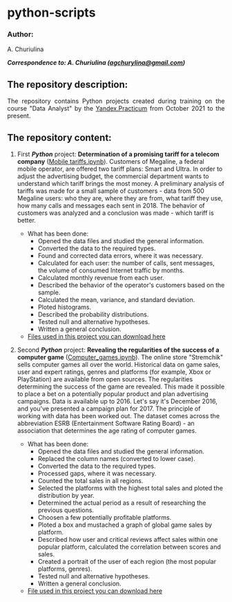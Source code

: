 # python-scripts

### Author:
<p align="justify">
A. Churiulina</sup>

<em><strong>Correspondence to: A. Churiulina (agchurylina@gmail.com)</strong></em>

## The repository description:
<p align="justify">
  The repository contains Python projects created during training on the course "Data Analyst" by the <a href="https://practicum.yandex.ru/">Yandex.Practicum</a> from October 2021 to the present.    
</p>

## The repository content:
1. First ***Python*** project: **Determination of a promising tariff for a telecom company** ([Mobile tariffs.ipynb][project_1]). Customers of Megaline, a federal mobile operator, are offered two tariff plans: Smart and Ultra. In order to adjust the advertising budget, the commercial department wants to understand which tariff brings the most money. A preliminary analysis of tariffs was made for a small sample of customers - data from 500 Megaline users: who they are, where they are from, what tariff they use, how many calls and messages each sent in 2018. The behavior of customers was analyzed and a conclusion was made - which tariff is better.
    * What has been done:
        + Opened the data files and studied the general information.
        + Converted the data to the required types.
        + Found and corrected data errors, where it was necessary.
        + Calculated for each user: the number of calls, sent messages, the volume of consumed Internet traffic by months.
        + Calculated monthly revenue from each user.
        + Described the behavior of the operator's customers based on the sample.
        + Calculated the mean, variance, and standard deviation.
        + Ploted histograms.
        + Described the probability distributions.
        + Tested null and alternative hypotheses.
        + Written a general conclusion.
     * [Files used in this project you can download here][files_1]

2. Second ***Python*** project: **Revealing the regularities of the success of a computer game** ([Computer_games.ipynb][project_2]). The online store "Stremchik" sells computer games all over the world. Historical data on game sales, user and expert ratings, genres and platforms (for example, Xbox or PlayStation) are available from open sources. The regularities determining the success of the game are revealed. This made it possible to place a bet on a potentially popular product and plan advertising campaigns. Data is available up to 2016. Let's say it's December 2016, and you've presented a campaign plan for 2017. The principle of working with data has been worked out. The dataset comes across the abbreviation ESRB (Entertainment Software Rating Board) - an association that determines the age rating of computer games.
    * What has been done:
        + Opened the data files and studied the general information.
        + Replaced the column names (converted to lower case).
        + Converted the data to the required types.
        + Processed gaps, where it was necessary.
        + Counted the total sales in all regions.
        + Selected the platforms with the highest total sales and ploted the distribution by year.
        + Determined the actual period as a result of researching the previous questions.
        + Choosen a few potentially profitable platforms.
        + Ploted a box and mustached a graph of global game sales by platform.
        + Described how user and critical reviews affect sales within one popular platform, calculated the correlation between scores and sales.
        + Created a portrait of the user of each region (the most popular platforms, genres).
        + Tested null and alternative hypotheses.
        + Written a general conclusion.
     * [File used in this project you can download here][file_2]
         
      
                  
         
[yandex]: https://practicum.yandex.ru/
[files_1]: https://github.com/churiulina/first-python-script/tree/main/files_mobile_tariffs
[project_1]: https://github.com/churiulina/first-python-script/blob/main/Mobile_tariffs.ipynb
[file_2]: https://github.com/churiulina/first-python-script/tree/main/computer_games_file  
[project_2]: https://github.com/churiulina/first-python-script/blob/main/Computer_games.ipynb
